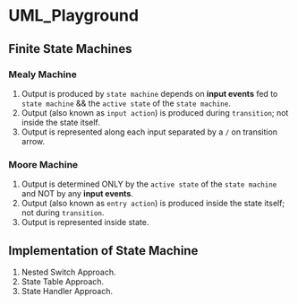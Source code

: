 # UML_Playground

## Finite State Machines

### Mealy Machine
1. Output is produced by `state machine` depends on **input events** fed to `state machine` && the `active state` of the `state machine`.
1. Output (also known as `input action`) is produced during `transition`; not inside the state itself.
1. Output is represented along each input separated by a `/` on transition arrow.

### Moore Machine
1. Output is determined ONLY by the `active state` of the `state machine` and NOT by any **input events**.
1. Output (also known as `entry action`) is produced inside the state itself; not during `transition`.
1. Output is represented inside state.

##  Implementation of State Machine
1. Nested Switch Approach.
1. State Table Approach.
1. State Handler Approach.


